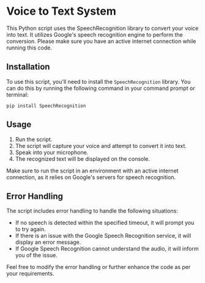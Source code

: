 # Voice to Text System

This Python script uses the SpeechRecognition library to convert your voice into text. It utilizes Google's speech recognition engine to perform the conversion. Please make sure you have an active internet connection while running this code.

## Installation

To use this script, you'll need to install the `SpeechRecognition` library. You can do this by running the following command in your command prompt or terminal:

```
pip install SpeechRecognition
```


## Usage

1. Run the script.
2. The script will capture your voice and attempt to convert it into text.
3. Speak into your microphone.
4. The recognized text will be displayed on the console.

Make sure to run the script in an environment with an active internet connection, as it relies on Google's servers for speech recognition.

## Error Handling

The script includes error handling to handle the following situations:

- If no speech is detected within the specified timeout, it will prompt you to try again.
- If there is an issue with the Google Speech Recognition service, it will display an error message.
- If Google Speech Recognition cannot understand the audio, it will inform you of the issue.

Feel free to modify the error handling or further enhance the code as per your requirements.
